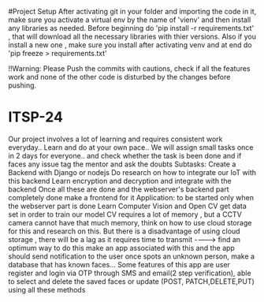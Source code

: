 #Project Setup
After activating git in your folder and importing the code in it, make sure you activate a virtual env by the name of 'vienv' and then install any libraries as needed. 
Before beginning do 'pip install -r requirements.txt' , that will download all the necessary libraries with thier versions.
Also if you install a new one , make sure you install after activating venv and at end do 'pip freeze > requirements.txt'

!!Warning: Please Push the commits with cautions, check if all the features work and none of the other code is disturbed by the changes before pushing.


# ITSP-24
Our project involves a lot of learning and requires consistent work everyday.. Learn and do at your own pace.. We will assign small tasks once in 2 days for everyone.. and check whether the task is been done and if faces any issue tag the mentor and ask the doubts
Subtasks:
  Create a Backend with Django or nodejs
  Do research on how to integrate our IoT with this backend
  Learn encryption and decryption and integrate with the backend
  Once all these are done and the webserver's backend part completely done make a frontend for it
Application:
  to be started only when the webserver part is done
  Learn Computer Vision and Open CV
  get data set in order to train our model
  CV requires a lot of memory , but a CCTV camera cannot have that much memory, think on how to use cloud storage for this and research on this. But there is a disadvantage of using cloud storage , there will be a lag as it requires time to transmit ----> find an optimum way to do this
  make an app associated with this and the app should send notification to the user once spots an unknown person, make a database that has known faces... Some features of this app are user register and login via OTP through SMS and email(2 step verification), able to select and delete the saved faces or update (POST, PATCH,DELETE,PUT) using all these methods
